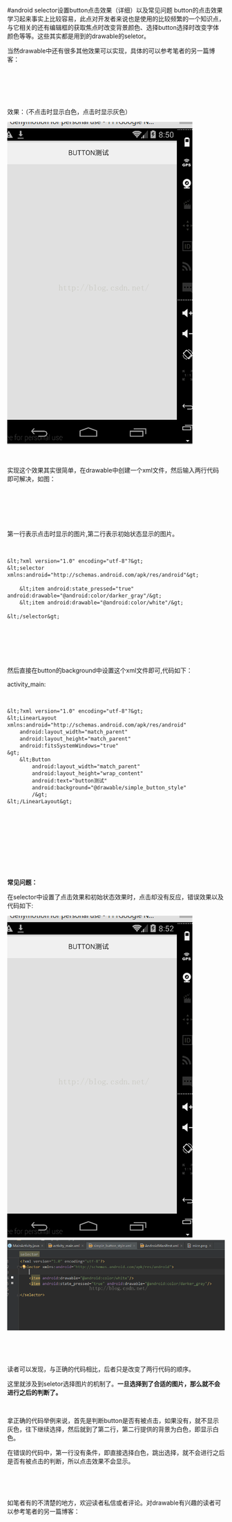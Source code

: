 #android  selector设置button点击效果（详细）以及常见问题
button的点击效果学习起来事实上比较容易，此点对开发者来说也是使用的比较频繁的一个知识点，与它相关的还有编辑框的获取焦点时改变背景颜色、选择button选择时改变字体颜色等等。这些其实都是用到的drawable的seletor。

当然drawable中还有很多其他效果可以实现，具体的可以参考笔者的另一篇博客：

# 

 

 

效果：（不点击时显示白色，点击时显示灰色）

<img alt="" class="has" src="https://raw.githubusercontent.com/Double2hao/xujiajia_blog/main/img/120.png">

 

实现这个效果其实很简单，在drawable中创建一个xml文件，然后输入两行代码即可解决，如图：

 

<img alt="" class="has" src="https://raw.githubusercontent.com/Double2hao/xujiajia_blog/main/img/122.png">

 

第一行表示点击时显示的图片,第二行表示初始状态显示的图片。

 

```
&lt;?xml version="1.0" encoding="utf-8"?&gt;
&lt;selector xmlns:android="http://schemas.android.com/apk/res/android"&gt;
    
    &lt;item android:state_pressed="true" android:drawable="@android:color/darker_gray"/&gt;
    &lt;item android:drawable="@android:color/white"/&gt;

&lt;/selector&gt;
```

 

<img alt="" class="has" src="https://raw.githubusercontent.com/Double2hao/xujiajia_blog/main/img/122.png">

 

然后直接在button的background中设置这个xml文件即可,代码如下：

activity_main:

 

```
&lt;?xml version="1.0" encoding="utf-8"?&gt;
&lt;LinearLayout xmlns:android="http://schemas.android.com/apk/res/android"
    android:layout_width="match_parent"
    android:layout_height="match_parent"
    android:fitsSystemWindows="true"
&gt;
    &lt;Button
        android:layout_width="match_parent"
        android:layout_height="wrap_content"
        android:text="button测试"
        android:background="@drawable/simple_button_style"
        /&gt;
&lt;/LinearLayout&gt;

```

 

 

 

 

 

**常见问题：**

在selector中设置了点击效果和初始状态效果时，点击却没有反应，错误效果以及代码如下:

<img alt="" class="has" src="https://raw.githubusercontent.com/Double2hao/xujiajia_blog/main/img/123.png">

<img alt="" class="has" src="https://raw.githubusercontent.com/Double2hao/xujiajia_blog/main/img/124.png">

 

 

读者可以发现，与正确的代码相比，后者只是改变了两行代码的顺序。

这里就涉及到seletor选择图片的机制了。**一旦选择到了合适的图片，那么就不会进行之后的判断了。**

 

拿正确的代码举例来说，首先是判断button是否有被点击，如果没有，就不显示灰色，往下继续选择，然后就到了第二行，第二行提供的背景为白色，即显示白色。

在错误的代码中，第一行没有条件，即直接选择白色，跳出选择，就不会进行之后是否有被点击的判断，所以点击效果不会显示。

 

 

如笔者有的不清楚的地方，欢迎读者私信或者评论。对drawable有兴趣的读者可以参考笔者的另一篇博客：